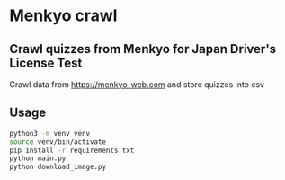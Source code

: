 # Menkyo crawl

## Crawl quizzes from Menkyo for Japan Driver's License Test

Crawl data from https://menkyo-web.com and store quizzes into csv

## Usage

```bash
python3 -m venv venv
source venv/bin/activate
pip install -r requirements.txt
python main.py
python download_image.py

```

